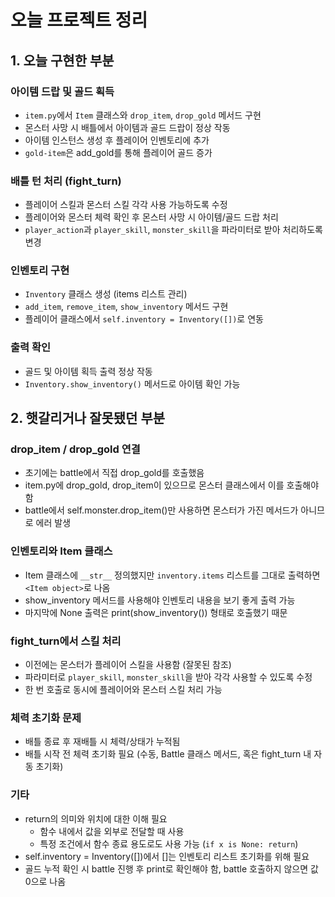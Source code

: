 # 오늘 프로젝트 정리

## 1. 오늘 구현한 부분

### 아이템 드랍 및 골드 획득
- `item.py`에서 `Item` 클래스와 `drop_item`, `drop_gold` 메서드 구현
- 몬스터 사망 시 배틀에서 아이템과 골드 드랍이 정상 작동
- 아이템 인스턴스 생성 후 플레이어 인벤토리에 추가
- `gold-item`은 add_gold를 통해 플레이어 골드 증가

### 배틀 턴 처리 (fight_turn)
- 플레이어 스킬과 몬스터 스킬 각각 사용 가능하도록 수정
- 플레이어와 몬스터 체력 확인 후 몬스터 사망 시 아이템/골드 드랍 처리
- `player_action`과 `player_skill`, `monster_skill`을 파라미터로 받아 처리하도록 변경

### 인벤토리 구현
- `Inventory` 클래스 생성 (items 리스트 관리)
- `add_item`, `remove_item`, `show_inventory` 메서드 구현
- 플레이어 클래스에서 `self.inventory = Inventory([])`로 연동

### 출력 확인
- 골드 및 아이템 획득 출력 정상 작동
- `Inventory.show_inventory()` 메서드로 아이템 확인 가능

## 2. 햇갈리거나 잘못됐던 부분

### drop_item / drop_gold 연결
- 초기에는 battle에서 직접 drop_gold를 호출했음
- item.py에 drop_gold, drop_item이 있으므로 몬스터 클래스에서 이를 호출해야 함
- battle에서 self.monster.drop_item()만 사용하면 몬스터가 가진 메서드가 아니므로 에러 발생

### 인벤토리와 Item 클래스
- Item 클래스에 `__str__` 정의했지만 `inventory.items` 리스트를 그대로 출력하면 `<Item object>`로 나옴
- show_inventory 메서드를 사용해야 인벤토리 내용을 보기 좋게 출력 가능
- 마지막에 None 출력은 print(show_inventory()) 형태로 호출했기 때문

### fight_turn에서 스킬 처리
- 이전에는 몬스터가 플레이어 스킬을 사용함 (잘못된 참조)
- 파라미터로 `player_skill`, `monster_skill`을 받아 각각 사용할 수 있도록 수정
- 한 번 호출로 동시에 플레이어와 몬스터 스킬 처리 가능

### 체력 초기화 문제
- 배틀 종료 후 재배틀 시 체력/상태가 누적됨
- 배틀 시작 전 체력 초기화 필요 (수동, Battle 클래스 메서드, 혹은 fight_turn 내 자동 초기화)

### 기타
- return의 의미와 위치에 대한 이해 필요
  - 함수 내에서 값을 외부로 전달할 때 사용
  - 특정 조건에서 함수 종료 용도로도 사용 가능 (`if x is None: return`)
- self.inventory = Inventory([])에서 []는 인벤토리 리스트 초기화를 위해 필요
- 골드 누적 확인 시 battle 진행 후 print로 확인해야 함, battle 호출하지 않으면 값 0으로 나옴

